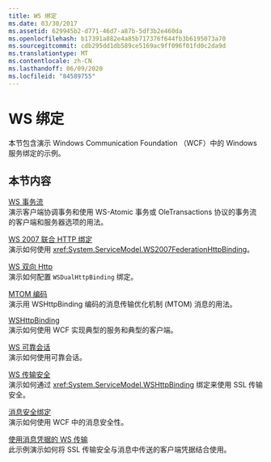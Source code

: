 ```yaml
---
title: WS 绑定
ms.date: 03/30/2017
ms.assetid: 629945b2-d771-46d7-a87b-5df3b2e460da
ms.openlocfilehash: b17391a882e4a85b717376f644fb3b6195073a70
ms.sourcegitcommit: cdb295dd1db589ce5169ac9ff096f01fd0c2da9d
ms.translationtype: MT
ms.contentlocale: zh-CN
ms.lasthandoff: 06/09/2020
ms.locfileid: "84589755"
---
```

# <a name="ws-binding"></a>WS 绑定
本节包含演示 Windows Communication Foundation （WCF）中的 Windows 服务绑定的示例。  
  
## <a name="in-this-section"></a>本节内容  
 [WS 事务流](ws-transaction-flow.md)  
 演示客户端协调事务和使用 WS-Atomic 事务或 OleTransactions 协议的事务流的客户端和服务器选项的用法。  
  
 [WS 2007 联合 HTTP 绑定](ws-2007-federation-http-binding.md)  
 演示如何使用 <xref:System.ServiceModel.WS2007FederationHttpBinding>。  
  
 [WS 双向 Http](ws-dual-http.md)  
 演示如何配置 `WSDualHttpBinding` 绑定。  
  
 [MTOM 编码](mtom-encoding.md)  
 演示用 WSHttpBinding 编码的消息传输优化机制 (MTOM) 消息的用法。  
  
 [WSHttpBinding](wshttpbinding.md)  
 演示如何使用 WCF 实现典型的服务和典型的客户端。  
  
 [WS 可靠会话](ws-reliable-session.md)  
 演示如何使用可靠会话。  
  
 [WS 传输安全](ws-transport-security.md)  
 演示如何通过 <xref:System.ServiceModel.WSHttpBinding> 绑定来使用 SSL 传输安全。  
  
 [消息安全绑定](message-security-binding.md)  
 演示如何使用 WCF 中的消息安全性。  
  
 [使用消息凭据的 WS 传输](ws-transport-with-message-credential.md)  
 此示例演示如何将 SSL 传输安全与消息中传送的客户端凭据结合使用。
